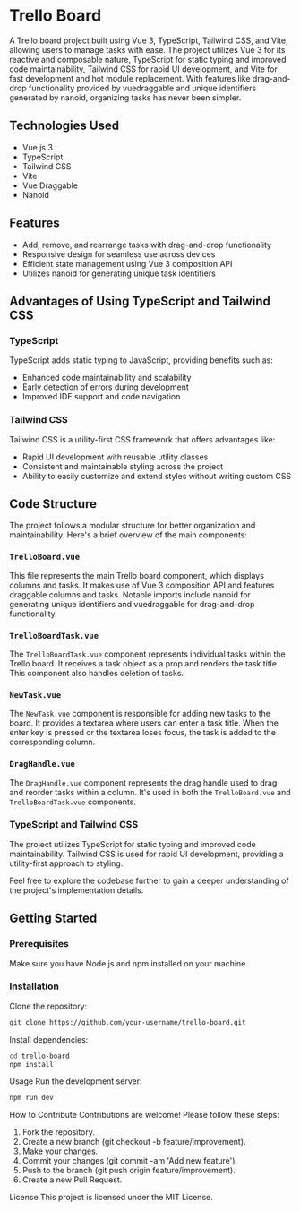 # Trello Board

A Trello board project built using Vue 3, TypeScript, Tailwind CSS, and Vite, allowing users to manage tasks with ease. The project utilizes Vue 3 for its reactive and composable nature, TypeScript for static typing and improved code maintainability, Tailwind CSS for rapid UI development, and Vite for fast development and hot module replacement. With features like drag-and-drop functionality provided by vuedraggable and unique identifiers generated by nanoid, organizing tasks has never been simpler.

## Technologies Used

- Vue.js 3
- TypeScript
- Tailwind CSS
- Vite
- Vue Draggable
- Nanoid

## Features

- Add, remove, and rearrange tasks with drag-and-drop functionality
- Responsive design for seamless use across devices
- Efficient state management using Vue 3 composition API
- Utilizes nanoid for generating unique task identifiers

## Advantages of Using TypeScript and Tailwind CSS

### TypeScript

TypeScript adds static typing to JavaScript, providing benefits such as:

- Enhanced code maintainability and scalability
- Early detection of errors during development
- Improved IDE support and code navigation

### Tailwind CSS

Tailwind CSS is a utility-first CSS framework that offers advantages like:

- Rapid UI development with reusable utility classes
- Consistent and maintainable styling across the project
- Ability to easily customize and extend styles without writing custom CSS

## Code Structure

The project follows a modular structure for better organization and maintainability. Here's a brief overview of the main components:

### `TrelloBoard.vue`

This file represents the main Trello board component, which displays columns and tasks. It makes use of Vue 3 composition API and features draggable columns and tasks. Notable imports include nanoid for generating unique identifiers and vuedraggable for drag-and-drop functionality.

### `TrelloBoardTask.vue`

The `TrelloBoardTask.vue` component represents individual tasks within the Trello board. It receives a task object as a prop and renders the task title. This component also handles deletion of tasks.

### `NewTask.vue`

The `NewTask.vue` component is responsible for adding new tasks to the board. It provides a textarea where users can enter a task title. When the enter key is pressed or the textarea loses focus, the task is added to the corresponding column.

### `DragHandle.vue`

The `DragHandle.vue` component represents the drag handle used to drag and reorder tasks within a column. It's used in both the `TrelloBoard.vue` and `TrelloBoardTask.vue` components.

### TypeScript and Tailwind CSS

The project utilizes TypeScript for static typing and improved code maintainability. Tailwind CSS is used for rapid UI development, providing a utility-first approach to styling.

Feel free to explore the codebase further to gain a deeper understanding of the project's implementation details.

## Getting Started

### Prerequisites

Make sure you have Node.js and npm installed on your machine.

### Installation

Clone the repository:

```bash
git clone https://github.com/your-username/trello-board.git
```

Install dependencies:

```bash
cd trello-board
npm install
```

Usage
Run the development server:

```bash
npm run dev
```

How to Contribute
Contributions are welcome! Please follow these steps:

1. Fork the repository.
2. Create a new branch (git checkout -b feature/improvement).
3. Make your changes.
4. Commit your changes (git commit -am 'Add new feature').
5. Push to the branch (git push origin feature/improvement).
6. Create a new Pull Request.

License
This project is licensed under the MIT License.
